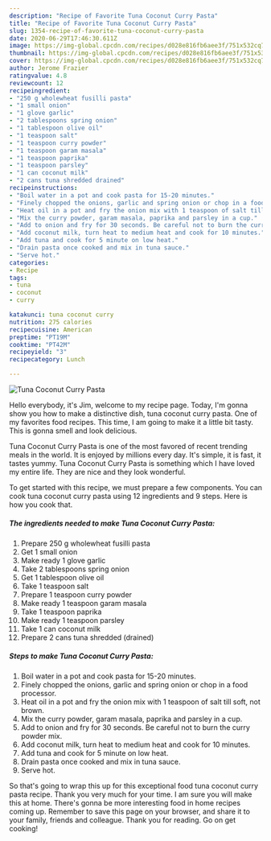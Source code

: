 ```yaml
---
description: "Recipe of Favorite Tuna Coconut Curry Pasta"
title: "Recipe of Favorite Tuna Coconut Curry Pasta"
slug: 1354-recipe-of-favorite-tuna-coconut-curry-pasta
date: 2020-06-29T17:46:30.611Z
image: https://img-global.cpcdn.com/recipes/d028e816fb6aee3f/751x532cq70/tuna-coconut-curry-pasta-recipe-main-photo.jpg
thumbnail: https://img-global.cpcdn.com/recipes/d028e816fb6aee3f/751x532cq70/tuna-coconut-curry-pasta-recipe-main-photo.jpg
cover: https://img-global.cpcdn.com/recipes/d028e816fb6aee3f/751x532cq70/tuna-coconut-curry-pasta-recipe-main-photo.jpg
author: Jerome Frazier
ratingvalue: 4.8
reviewcount: 12
recipeingredient:
- "250 g wholewheat fusilli pasta"
- "1 small onion"
- "1 glove garlic"
- "2 tablespoons spring onion"
- "1 tablespoon olive oil"
- "1 teaspoon salt"
- "1 teaspoon curry powder"
- "1 teaspoon garam masala"
- "1 teaspoon paprika"
- "1 teaspoon parsley"
- "1 can coconut milk"
- "2 cans tuna shredded drained"
recipeinstructions:
- "Boil water in a pot and cook pasta for 15-20 minutes."
- "Finely chopped the onions, garlic and spring onion or chop in a food processor."
- "Heat oil in a pot and fry the onion mix with 1 teaspoon of salt till soft, not brown."
- "Mix the curry powder, garam masala, paprika and parsley in a cup."
- "Add to onion and fry for 30 seconds. Be careful not to burn the curry powder mix."
- "Add coconut milk, turn heat to medium heat and cook for 10 minutes."
- "Add tuna and cook for 5 minute on low heat."
- "Drain pasta once cooked and mix in tuna sauce."
- "Serve hot."
categories:
- Recipe
tags:
- tuna
- coconut
- curry

katakunci: tuna coconut curry 
nutrition: 275 calories
recipecuisine: American
preptime: "PT19M"
cooktime: "PT42M"
recipeyield: "3"
recipecategory: Lunch

---
```



![Tuna Coconut Curry Pasta](https://img-global.cpcdn.com/recipes/d028e816fb6aee3f/751x532cq70/tuna-coconut-curry-pasta-recipe-main-photo.jpg)

Hello everybody, it's Jim, welcome to my recipe page. Today, I'm gonna show you how to make a distinctive dish, tuna coconut curry pasta. One of my favorites food recipes. This time, I am going to make it a little bit tasty. This is gonna smell and look delicious.

Tuna Coconut Curry Pasta is one of the most favored of recent trending meals in the world. It is enjoyed by millions every day. It's simple, it is fast, it tastes yummy. Tuna Coconut Curry Pasta is something which I have loved my entire life. They are nice and they look wonderful.




To get started with this recipe, we must prepare a few components. You can cook tuna coconut curry pasta using 12 ingredients and 9 steps. Here is how you cook that.

<!--inarticleads1-->

##### The ingredients needed to make Tuna Coconut Curry Pasta:

1. Prepare 250 g wholewheat fusilli pasta
1. Get 1 small onion
1. Make ready 1 glove garlic
1. Take 2 tablespoons spring onion
1. Get 1 tablespoon olive oil
1. Take 1 teaspoon salt
1. Prepare 1 teaspoon curry powder
1. Make ready 1 teaspoon garam masala
1. Take 1 teaspoon paprika
1. Make ready 1 teaspoon parsley
1. Take 1 can coconut milk
1. Prepare 2 cans tuna shredded (drained)




<!--inarticleads2-->

##### Steps to make Tuna Coconut Curry Pasta:

1. Boil water in a pot and cook pasta for 15-20 minutes.
1. Finely chopped the onions, garlic and spring onion or chop in a food processor.
1. Heat oil in a pot and fry the onion mix with 1 teaspoon of salt till soft, not brown.
1. Mix the curry powder, garam masala, paprika and parsley in a cup.
1. Add to onion and fry for 30 seconds. Be careful not to burn the curry powder mix.
1. Add coconut milk, turn heat to medium heat and cook for 10 minutes.
1. Add tuna and cook for 5 minute on low heat.
1. Drain pasta once cooked and mix in tuna sauce.
1. Serve hot.




So that's going to wrap this up for this exceptional food tuna coconut curry pasta recipe. Thank you very much for your time. I am sure you will make this at home. There's gonna be more interesting food in home recipes coming up. Remember to save this page on your browser, and share it to your family, friends and colleague. Thank you for reading. Go on get cooking!
